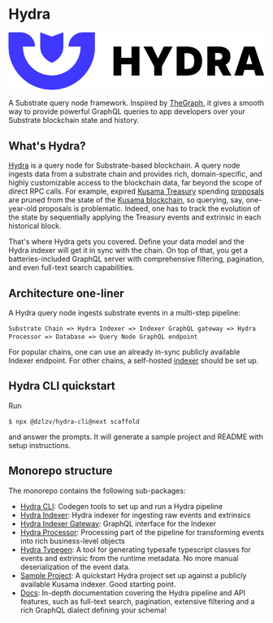 # Hydra

![A query node builder for Substrate chains](.gitbook/assets/hydra-logo-horizontallockup.svg)

A Substrate query node framework. Inspired by [TheGraph](http://thegraph.com/), it gives a smooth way to provide powerful GraphQL queries to app developers over your Substrate blockchain state and history.

## What's Hydra?

[Hydra](https://joystream.org/hydra) is a query node for Substrate-based blockchain. A query node ingests data from a substrate chain and provides rich, domain-specific, and highly customizable access to the blockchain data, far beyond the scope of direct RPC calls. For example, expired [Kusama Treasury](https://wiki.polkadot.network/docs/en/learn-treasury) spending [proposals](https://kusama.subscan.io/event?module=Treasury&event=Proposed) are pruned from the state of the [Kusama blockchain](https://polkascan.io/kusama), so querying, say, one-year-old proposals is problematic. Indeed, one has to track the evolution of the state by sequentially applying the Treasury events and extrinsic in each historical block.

That's where Hydra gets you covered. Define your data model and the Hydra indexer will get it in sync with the chain. On top of that, you get a batteries-included GraphQL server with comprehensive filtering, pagination, and even full-text search capabilities.

## Architecture one-liner

A Hydra query node ingests substrate events in a multi-step pipeline:

```text
Substrate Chain => Hydra Indexer => Indexer GraphQL gateway => Hydra Processor => Database => Query Node GraphQL endpoint
```

For popular chains, one can use an already in-sync publicly available Indexer endpoint. For other chains, a self-hosted [indexer](https://github.com/Joystream/hydra/tree/master/packages/hydra-indexer) should be set up.

## Hydra CLI quickstart

Run

```text
$ npx @dzlzv/hydra-cli@next scaffold
```

and answer the prompts. It will generate a sample project and README with setup instructions.

## Monorepo structure

The monorepo contains the following sub-packages:

* [Hydra CLI](./packages/hydra-cli/README.md): Codegen tools to set up and run a Hydra pipeline
* [Hydra Indexer](./packages/hydra-indexer/README.md): Hydra indexer for ingesting raw events and extrinsics
* [Hydra Indexer Gateway](./packages/hydra-indexer-gateway/README.md): GraphQL interface for the Indexer
* [Hydra Processor](./packages/hydra-processor/README.md): Processing part of the pipeline for transforming events into rich business-level objects
* [Hydra Typegen](./packages/hydra-typegen/README.md): A tool for generating typesafe typescript classes for events and extrinsic from the runtime metadata. No more manual deserialization of the event data.
* [Sample Project](./packages/sample/README.md): A quickstart Hydra project set up against a publicly available Kusama indexer. Good starting point.
* [Docs](./docs/README.md): In-depth documentation covering the Hydra pipeline and API features, such as full-text search, pagination, extensive filtering and a rich GraphQL dialect defining your schema!

